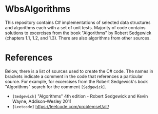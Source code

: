 # WbsAlgorithms

This repository contains C# implementations of selected data structures and algorithms each with a set of unit tests. Majority of code
contains solutions to excercises from the book "Algorithms" by Robert Sedgewick (chapters 1.1, 1.2, and 1.3). There are also algorithms 
from other sources.

# References

Below, there is a list of sources used to create the C# code. The names in brackets indicate a comment in the code that references 
a particular source. For example, for excercises from the Robert Sedgewick's book "Algorithms" search for the comment ``[Sedgewick]``.

- ``[Sedgewick]`` "Algorithms" 4th edition - Robert Sedgewick and Kevin Wayne, Addison-Wesley 2011
- ``[Leetcode]`` https://leetcode.com/problemset/all/




